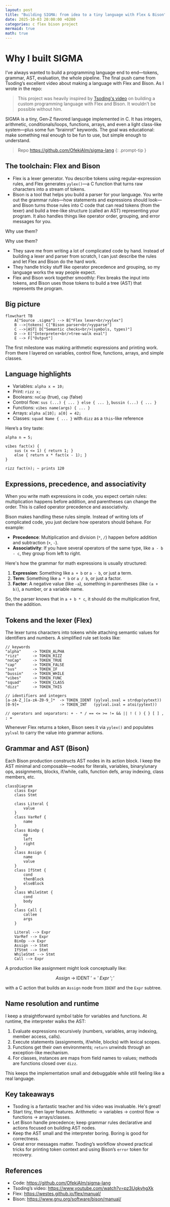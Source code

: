 ```yaml
---
layout: post
title: "Building SIGMA: from idea to a tiny language with Flex & Bison"
date: 2025-10-03 20:00:00 +0200
categories: c flex bison project
mermaid: true
math: true
---
```


# Why I built SIGMA

I’ve always wanted to build a programming language end to end—tokens, grammar, AST, evaluation, the whole pipeline. The final push came from Tsoding’s excellent video about making a language with Flex and Bison. As I wrote in the repo:

> This project was heavily inspired by [Tsoding's video](https://www.youtube.com/watch?v=pz3UgkyhgXk) on building a custom programming language with Flex and Bison. It wouldn't be possible without him.

SIGMA is a tiny, Gen‑Z flavored language implemented in C. It has integers, arithmetic, conditionals/loops, functions, arrays, and even a light class-like system—plus some fun “brainrot” keywords. The goal was educational: make something real enough to be fun to use, but simple enough to understand.

> Repo <https://github.com/OfekiAlm/sigma-lang>
{: .prompt-tip }


## The toolchain: Flex and Bison

- Flex is a lexer generator. You describe tokens using regular-expression rules, and Flex generates `yylex()`—a C function that turns raw characters into a stream of tokens.
- Bison is a tool that helps you build a parser for your language. You write out the grammar rules—how statements and expressions should look—and Bison turns those rules into C code that can read tokens (from the lexer) and build a tree-like structure (called an AST) representing your program. It also handles things like operator order, grouping, and error messages for you.

Why use them?


Why use them?

- They save me from writing a lot of complicated code by hand. Instead of building a lexer and parser from scratch, I can just describe the rules and let Flex and Bison do the hard work.
- They handle tricky stuff like operator precedence and grouping, so my language works the way people expect.
- Flex and Bison work together smoothly: Flex breaks the input into tokens, and Bison uses those tokens to build a tree (AST) that represents the program.


## Big picture

```mermaid
flowchart TB
    A["Source .sigma"] --> B["Flex lexer<br/>yylex"]
    B -->|tokens| C["Bison parser<br/>yyparse"]
    C -->|AST| D["Semantic checks<br/>(symbols, types)"]
    D --> E["Interpreter<br/>tree-walk eval"]
    E --> F["Output"]

```

The first milestone was making arithmetic expressions and printing work. From there I layered on variables, control flow, functions, arrays, and simple classes.


## Language highlights

- Variables: `alpha x = 10;`
- Print: `rizz x;`
- Booleans: `noCap` (true), `cap` (false)
- Control flow: `sus (...) { ... } else { ... }`, `bussin (...) { ... }`
- Functions: `vibes name(args) { ... }`
- Arrays: `alpha a[10]; a[0] = 42;`
- Classes: `squad Name { ... }` with `dizz` as a `this`-like reference

Here’s a tiny taste:

```text
alpha n = 5;

vibes fact(x) {
	sus (x <= 1) { return 1; }
	else { return x * fact(x - 1); }
}

rizz fact(n); ~ prints 120
```


## Expressions, precedence, and associativity


When you write math expressions in code, you expect certain rules: multiplication happens before addition, and parentheses can change the order. This is called operator precedence and associativity.

Bison makes handling these rules simple. Instead of writing lots of complicated code, you just declare how operators should behave. For example:

- **Precedence**: Multiplication and division (`*`, `/`) happen before addition and subtraction (`+`, `-`).
- **Associativity**: If you have several operators of the same type, like `a - b - c`, they group from left to right.

Here's how the grammar for math expressions is usually structured:

1. **Expression**: Something like `a + b` or `a - b`, or just a term.
2. **Term**: Something like `a * b` or `a / b`, or just a factor.
3. **Factor**: A negative value (like `-a`), something in parentheses (like `(a + b)`), a number, or a variable name.

So, the parser knows that in `a + b * c`, it should do the multiplication first, then the addition.

## Tokens and the lexer (Flex)

The lexer turns characters into tokens while attaching semantic values for identifiers and numbers. A simplified rule set looks like:

```text
// keywords
"alpha"     -> TOKEN_ALPHA
"rizz"      -> TOKEN_RIZZ
"noCap"     -> TOKEN_TRUE
"cap"       -> TOKEN_FALSE
"sus"       -> TOKEN_IF
"bussin"    -> TOKEN_WHILE
"vibes"     -> TOKEN_FUNC
"squad"     -> TOKEN_CLASS
"dizz"      -> TOKEN_THIS

// identifiers and integers
[a-zA-Z_][a-zA-Z0-9_]*  -> TOKEN_IDENT (yylval.sval = strdup(yytext))
[0-9]+                  -> TOKEN_INT   (yylval.ival = atoi(yytext))

// operators and separators: + - * / == <= >= != && || ! ( ) { } [ ] , ; =
```

Whenever Flex returns a token, Bison sees it via `yylex()` and populates `yylval` to carry the value into grammar actions.


## Grammar and AST (Bison)

Each Bison production constructs AST nodes in its action block. I keep the AST minimal and composable—nodes for literals, variables, binary/unary ops, assignments, blocks, if/while, calls, function defs, array indexing, class members, etc.

```mermaid
classDiagram
	class Expr
	class Stmt

	class Literal {
		value
	}
	class VarRef {
		name
	}
	class BinOp {
		op
		left
		right
	}
	class Assign {
		name
		value
	}
	class IfStmt {
		cond
		thenBlock
		elseBlock
	}
	class WhileStmt {
		cond
		body
	}
	class Call {
		callee
		args
	}

	Literal --> Expr
	VarRef --> Expr
	BinOp --> Expr
	Assign --> Stmt
	IfStmt --> Stmt
	WhileStmt --> Stmt
	Call --> Expr
```

A production like assignment might look conceptually like:

$$ Assign \;\to\; \text{IDENT} 
\; '=' \; Expr \; ';' $$

with a C action that builds an `Assign` node from `IDENT` and the `Expr` subtree.


## Name resolution and runtime

I keep a straightforward symbol table for variables and functions. At runtime, the interpreter walks the AST:

1. Evaluate expressions recursively (numbers, variables, array indexing, member access, calls).
2. Execute statements (assignments, if/while, blocks) with lexical scopes.
3. Functions get their own environments; `return` unwinds through an exception-like mechanism.
4. For classes, instances are maps from field names to values; methods are functions closed over `dizz`.

This keeps the implementation small and debuggable while still feeling like a real language.


## Key takeaways
- Tsoding is a fantastic teacher and his video was invaluable. He's great!
- Start tiny, then layer features. Arithmetic → variables → control flow → functions → arrays/classes.
- Let Bison handle precedence; keep grammar rules declarative and actions focused on building AST nodes.
- Keep the AST small and the interpreter boring. Boring is good for correctness.
- Great error messages matter. Tsoding’s workflow showed practical tricks for printing token context and using Bison’s `error` token for recovery.

## References

- Code: https://github.com/OfekiAlm/sigma-lang
- Tsoding’s video: https://www.youtube.com/watch?v=pz3UgkyhgXk
- Flex: https://westes.github.io/flex/manual/
- Bison: https://www.gnu.org/software/bison/manual/
